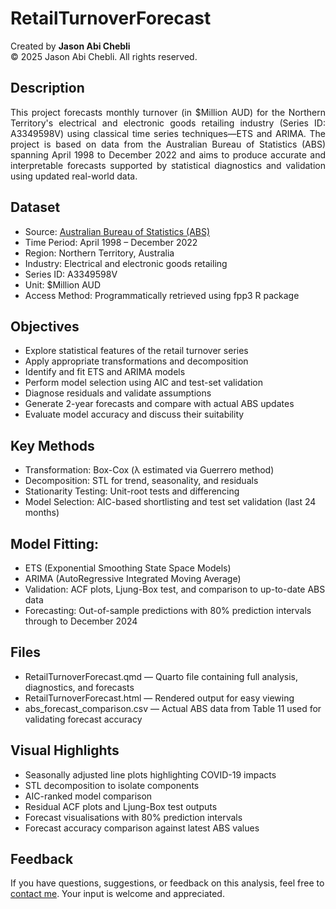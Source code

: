 # RetailTurnoverForecast
Created by **Jason Abi Chebli**  
© 2025 Jason Abi Chebli. All rights reserved.

## Description
<div style="text-align: justify;">This project forecasts monthly turnover (in $Million AUD) for the Northern Territory's electrical and electronic goods retailing industry (Series ID: A3349598V) using classical time series techniques—ETS and ARIMA. The project is based on data from the Australian Bureau of Statistics (ABS) spanning April 1998 to December 2022 and aims to produce accurate and interpretable forecasts supported by statistical diagnostics and validation using updated real-world data.</div>

## Dataset
- Source: [Australian Bureau of Statistics (ABS)](https://www.abs.gov.au/statistics/industry/retail-and-wholesale-trade/retail-trade-australia/mar-2025#data-downloads)
- Time Period: April 1998 – December 2022
- Region: Northern Territory, Australia
- Industry: Electrical and electronic goods retailing
- Series ID: A3349598V
- Unit: $Million AUD
- Access Method: Programmatically retrieved using fpp3 R package

## Objectives
- Explore statistical features of the retail turnover series
- Apply appropriate transformations and decomposition
- Identify and fit ETS and ARIMA models
- Perform model selection using AIC and test-set validation
- Diagnose residuals and validate assumptions
- Generate 2-year forecasts and compare with actual ABS updates
- Evaluate model accuracy and discuss their suitability

## Key Methods
- Transformation: Box-Cox (λ estimated via Guerrero method)
- Decomposition: STL for trend, seasonality, and residuals
- Stationarity Testing: Unit-root tests and differencing
- Model Selection: AIC-based shortlisting and test set validation (last 24 months)

## Model Fitting:
- ETS (Exponential Smoothing State Space Models)
- ARIMA (AutoRegressive Integrated Moving Average)
- Validation: ACF plots, Ljung-Box test, and comparison to up-to-date ABS data
- Forecasting: Out-of-sample predictions with 80% prediction intervals through to December 2024

## Files
- RetailTurnoverForecast.qmd — Quarto file containing full analysis, diagnostics, and forecasts
- RetailTurnoverForecast.html — Rendered output for easy viewing
- abs_forecast_comparison.csv — Actual ABS data from Table 11 used for validating forecast accuracy

## Visual Highlights
- Seasonally adjusted line plots highlighting COVID-19 impacts
- STL decomposition to isolate components
- AIC-ranked model comparison
- Residual ACF plots and Ljung-Box test outputs
- Forecast visualisations with 80% prediction intervals
- Forecast accuracy comparison against latest ABS values

## Feedback
If you have questions, suggestions, or feedback on this analysis,  feel free to [contact me](https://jabichebli.github.io/jabichebli/contact/). Your input is welcome and appreciated.

